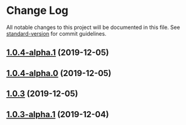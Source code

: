 # Change Log

All notable changes to this project will be documented in this file. See [standard-version](https://github.com/conventional-changelog/standard-version) for commit guidelines.

<a name="1.0.4-alpha.1"></a>
## [1.0.4-alpha.1](https://github.com/hackash/node-hk-zip/compare/v1.0.4-alpha.0...v1.0.4-alpha.1) (2019-12-05)



<a name="1.0.4-alpha.0"></a>
## [1.0.4-alpha.0](https://github.com/hackash/node-hk-zip/compare/v1.0.3-alpha.1...v1.0.4-alpha.0) (2019-12-05)



<a name="1.0.3"></a>
## [1.0.3](https://github.com/hackash/node-hk-zip/compare/v1.0.3-alpha.1...v1.0.3) (2019-12-05)



<a name="1.0.3-alpha.1"></a>
## [1.0.3-alpha.1](https://github.com/hackash/node-hk-zip/compare/v1.0.3-alpha.0...v1.0.3-alpha.1) (2019-12-04)
